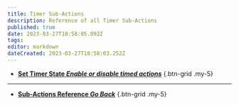 ```yaml
---
title: Timer Sub-Actions
description: Reference of all Timer Sub-Actions
published: true
date: 2023-03-27T18:58:05.092Z
tags: 
editor: markdown
dateCreated: 2023-03-27T18:58:03.252Z
---
```


- [<i class="mdi mdi-timer primary--text"></i> **Set Timer State *Enable or disable timed actions***](/Sub-Actions/Timers/Set-Timer-State)
{.btn-grid .my-5}

---

- [<i class="mdi mdi-chevron-left"></i>**Sub-Actions Reference *Go Back***](/Sub-Actions)
{.btn-grid .my-5}